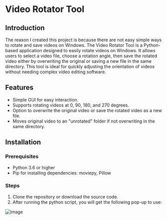 # Video Rotator Tool

## Introduction
The reason I created this project is because there are not easy simple ways to rotate and save videos on Windows. The Video Rotator Tool is a Python-based application designed to easily rotate videos on Windows. It allows users to select a video file, choose a rotation angle, then save the rotated video either by overwriting the original or saving a new file in the same directory. This tool is ideal for quickly adjusting the orientation of videos without needing complex video editing software.

## Features
- Simple GUI for easy interaction.
- Supports rotating videos at 0, 90, 180, and 270 degrees.
- Option to overwrite the original video or save the rotated video as a new file.
- Moves original video to an "unrotated" folder if not overwriting in the same directory.

## Installation

### Prerequisites
- Python 3.6 or higher
- Pip for installing dependencies: moviepy, Pillow

### Steps
1. Clone the repository or download the source code.
2. After running the python script, you will get the following pop-up to use:

![image](https://github.com/MoFaye/video-rotator/assets/107354564/2d629e19-d48f-4244-884d-97e10d3dfd48)
